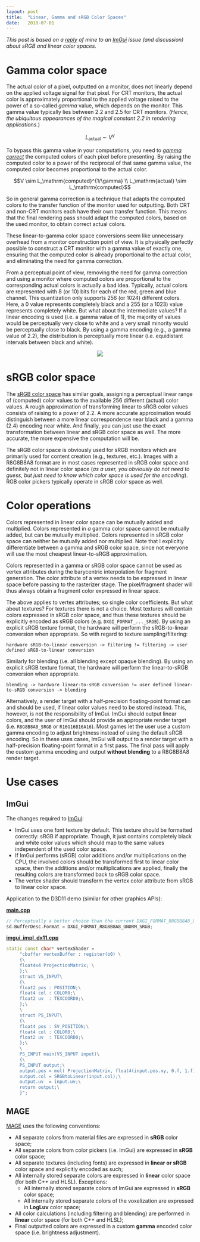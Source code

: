 ```yaml
---
layout: post
title:  "Linear, Gamma and sRGB Color Spaces"
date:   2018-07-01
---
```


*This post is based on a [reply](https://github.com/ocornut/imgui/issues/578#issuecomment-379467586) of mine to an [ImGui](https://github.com/ocornut/imgui/) issue (and discussion) about sRGB and linear color spaces.*

# Gamma color space

The actual color of a pixel, outputted on a monitor, does not linearly depend on the applied voltage signal for that pixel. For CRT monitors, the actual color is approximately proportional to the applied voltage raised to the power of a so-called *gamma* value, which depends on the monitor. This gamma value typically lies between 2.2 and 2.5 for CRT monitors. (*Hence, the ubiquitous appearances of the magical constant 2.2 in rendering applications.*) 

$$L_\mathrm{actual} \sim V^\gamma$$

To bypass this gamma value in your computations, you need to [*gamma correct*](https://en.wikipedia.org/wiki/Gamma_correction) the computed colors of each pixel before presenting. By raising the computed color to a power of the reciprocal of that same gamma value, the computed color becomes proportional to the actual color.

$$V \sim L_\mathrm{computed}^{1/\gamma} \\
L_\mathrm{actual} \sim L_\mathrm{computed}$$

So in general gamma correction is a technique that adapts the computed colors to the transfer function of the monitor used for outputting. Both CRT and non-CRT monitors each have their own transfer function. This means that the final rendering pass should adapt the computed colors, based on the used monitor, to obtain correct actual colors.

These linear-to-gamma color space conversions seem like unnecessary overhead from a monitor construction point of view. It is physically perfectly possible to construct a CRT monitor with a gamma value of exactly one, ensuring that the computed color is already proportional to the actual color, and eliminating the need for gamma correction.

From a perceptual point of view, removing the need for gamma correction and using a monitor where computed colors are proportional to the corresponding actual colors is actually a bad idea. Typically, actual colors are represented with 8 (or 10) bits for each of the red, green and blue channel. This quantization only supports 256 (or 1024) different colors. Here, a 0 value represents completely black and a 255 (or a 1023) value represents completely white. But what about the intermediate values? If a linear encoding is used (i.e. a gamma value of 1), the majority of values would be perceptually very close to white and a very small minority would be perceptually close to black. By using a gamma encoding (e.g., a gamma value of 2.2), the distribution is perceptually more linear (i.e. equidistant intervals between black and white).

<div align="center"><img src="https://user-images.githubusercontent.com/2464019/38454812-917ffe76-3a6e-11e8-9776-262e1e229f4c.png"></div>

# sRGB color space

The [sRGB color space](https://en.wikipedia.org/wiki/SRGB) has similar goals, assigning a perceptual linear range of (computed) color values to the available 256 different (actual) color values. A rough approximation of transforming linear to sRGB color values consists of raising to a power of 2.2. A more accurate approximation would distinguish between a more linear correspondence near black and a gamma (2.4) encoding near white. And finally, you can just use the exact transformation between linear and sRGB color space as well. The more accurate, the more expensive the computation will be. 

The sRGB color space is obviously used for sRGB monitors which are primarily used for content creation (e.g., textures, etc.). Images with a R8G8B8A8 format are in most cases represented in sRGB color space and definitely not in linear color space (*as a user, you obviously do not need to guess, but just need to know which color space is used for the encoding*). RGB color pickers typically operate in sRGB color space as well.

# Color operations

Colors represented in linear color space can be mutually added and multiplied. Colors represented in *a* gamma color space cannot be mutually added, but can be mutually multiplied. Colors represented in sRGB color space can neither be mutually added nor multiplied. Note that I explicitly differentiate between a gamma and sRGB color space, since not everyone will use the most cheapest linear-to-sRGB approximation. 

Colors represented in a gamma or sRGB color space cannot be used as vertex attributes during the barycentric interpolation for fragment generation. The color attribute of a vertex needs to be expressed in linear space before passing to the rasterizer stage. The pixel/fragment shader will thus always obtain a fragment color expressed in linear space.

The above applies to vertex attributes; so single color coefficients. But what about textures? For textures there is not a choice. Most textures will contain colors expressed in sRGB color space, and thus these textures should be explicitly encoded as sRGB colors (e.g. `DXGI_FORMAT_..._SRGB`). By using an explicit sRGB texture format, the hardware will perform the sRGB-to-linear conversion when appropriate. So with regard to texture sampling/filtering:

`hardware sRGB-to-linear conversion -> filtering != filtering -> user defined sRGB-to-linear conversion`

Similarly for blending (i.e. all blending except opaque blending). By using an explicit sRGB texture format, the hardware will perform the linear-to-sRGB conversion when appropriate.

`blending -> hardware linear-to-sRGB conversion != user defined linear-to-sRGB conversion -> blending`

Alternatively, a render target with a half-precision floating-point format can and should be used, if linear color values need to be stored instead. This, however, is not the responsibility of ImGui. ImGui should output linear colors, and the user of ImGui should provide an appropriate render target (i.e. `R8G8B8A8_SRGB` or `R16G16B16A16`). Most games let the user use a custom gamma encoding to adjust brightness instead of using the default sRGB encoding. So in these uses cases, ImGui will output to a render target with a half-precision floating-point format in a first pass. The final pass will apply the custom gamma encoding and output **without blending** to a R8G8B8A8 render target.

# Use cases

## ImGui
The changes required to [ImGui](https://github.com/ocornut/imgui):
- ImGui uses one font texture by default. This texture should be formatted correctly: sRGB if appropriate. Though, it just contains completely black and white color values which should map to the same values independent of the used color space.
- If ImGui performs (sRGB) color additions and/or multiplications on the CPU, the involved colors should be transformed first to linear color space, then the additions and/or multiplications are applied, finally the resulting colors are transformed back to sRGB color space.
- The vertex shader should transform the vertex color attribute from sRGB to linear color space.

Application to the D3D11 demo (similar for other graphics APIs):

[**main.cpp**](https://github.com/ocornut/imgui/blob/master/examples/example_win32_directx11/main.cpp)
```c++
// Perceptually a better choice than the current DXGI_FORMAT_R8G8B8A8_UNORM:
sd.BufferDesc.Format = DXGI_FORMAT_R8G8B8A8_UNORM_SRGB;
```

[**imgui_impl_dx11.cpp**](https://github.com/ocornut/imgui/blob/master/examples/imgui_impl_dx11.cpp)

```c++
static const char* vertexShader =
     "cbuffer vertexBuffer : register(b0) \
     {\
     float4x4 ProjectionMatrix; \
     };\
     struct VS_INPUT\
     {\
     float2 pos : POSITION;\
     float4 col : COLOR0;\
     float2 uv  : TEXCOORD0;\
     };\
     \
     struct PS_INPUT\
     {\
     float4 pos : SV_POSITION;\
     float4 col : COLOR0;\
     float2 uv  : TEXCOORD0;\
     };\
     \
     PS_INPUT main(VS_INPUT input)\
     {\
     PS_INPUT output;\
     output.pos = mul( ProjectionMatrix, float4(input.pos.xy, 0.f, 1.f));\
     output.col = SRGBtoLinear(input.col);\
     output.uv  = input.uv;\
     return output;\
     }";
```

## MAGE
[MAGE](https://github.com/matt77hias/MAGE) uses the following conventions:
* All separate colors from material files are expressed in **sRGB** color space;
* All separate colors from color pickers (i.e. ImGui) are expressed in **sRGB** color space;
* All separate textures (including fonts) are expressed in **linear or sRGB** color space and explicitly encoded as such;
* All internally stored separate colors are expressed in **linear** color space (for both C++ and HLSL). Exceptions: 
  * All internally stored separate colors of ImGui are expressed in **sRGB** color space; 
  * All internally stored separate colors of the voxelization are expressed in **LogLuv** color space;
* All color calculations (including filtering and blending) are performed in **linear** color space (for both C++ and HLSL);
* Final outputted colors are expressed in a custom **gamma** encoded color space (i.e. brightness adjustment).

